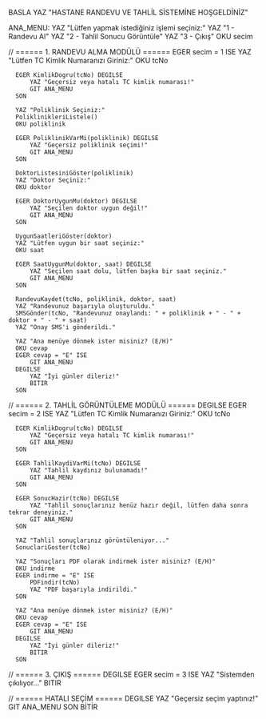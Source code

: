 BASLA
  YAZ "HASTANE RANDEVU VE TAHLİL SİSTEMİNE HOŞGELDİNİZ"

ANA_MENU:
  YAZ "Lütfen yapmak istediğiniz işlemi seçiniz:"
  YAZ "1 - Randevu Al"
  YAZ "2 - Tahlil Sonucu Görüntüle"
  YAZ "3 - Çıkış"
  OKU secim

  // ====== 1. RANDEVU ALMA MODÜLÜ ======
  EGER secim = 1 ISE
      YAZ "Lütfen TC Kimlik Numaranızı Giriniz:"
      OKU tcNo
      
      EGER KimlikDogru(tcNo) DEGILSE
          YAZ "Geçersiz veya hatalı TC kimlik numarası!"
          GIT ANA_MENU
      SON

      YAZ "Poliklinik Seçiniz:"
      PoliklinikleriListele()
      OKU poliklinik

      EGER PoliklinikVarMi(poliklinik) DEGILSE
          YAZ "Geçersiz poliklinik seçimi!"
          GIT ANA_MENU
      SON

      DoktorListesiniGöster(poliklinik)
      YAZ "Doktor Seçiniz:"
      OKU doktor

      EGER DoktorUygunMu(doktor) DEGILSE
          YAZ "Seçilen doktor uygun değil!"
          GIT ANA_MENU
      SON

      UygunSaatleriGöster(doktor)
      YAZ "Lütfen uygun bir saat seçiniz:"
      OKU saat

      EGER SaatUygunMu(doktor, saat) DEGILSE
          YAZ "Seçilen saat dolu, lütfen başka bir saat seçiniz."
          GIT ANA_MENU
      SON

      RandevuKaydet(tcNo, poliklinik, doktor, saat)
      YAZ "Randevunuz başarıyla oluşturuldu."
      SMSGönder(tcNo, "Randevunuz onaylandı: " + poliklinik + " - " + doktor + " - " + saat)
      YAZ "Onay SMS'i gönderildi."

      YAZ "Ana menüye dönmek ister misiniz? (E/H)"
      OKU cevap
      EGER cevap = "E" ISE
          GIT ANA_MENU
      DEGILSE
          YAZ "İyi günler dileriz!"
          BITIR
      SON


  // ====== 2. TAHLİL GÖRÜNTÜLEME MODÜLÜ ======
  DEGILSE EGER secim = 2 ISE
      YAZ "Lütfen TC Kimlik Numaranızı Giriniz:"
      OKU tcNo

      EGER KimlikDogru(tcNo) DEGILSE
          YAZ "Geçersiz veya hatalı TC kimlik numarası!"
          GIT ANA_MENU
      SON

      EGER TahlilKaydiVarMi(tcNo) DEGILSE
          YAZ "Tahlil kaydınız bulunamadı!"
          GIT ANA_MENU
      SON

      EGER SonucHazir(tcNo) DEGILSE
          YAZ "Tahlil sonuçlarınız henüz hazır değil, lütfen daha sonra tekrar deneyiniz."
          GIT ANA_MENU
      SON

      YAZ "Tahlil sonuçlarınız görüntüleniyor..."
      SonuclariGoster(tcNo)

      YAZ "Sonuçları PDF olarak indirmek ister misiniz? (E/H)"
      OKU indirme
      EGER indirme = "E" ISE
          PDFindir(tcNo)
          YAZ "PDF başarıyla indirildi."
      SON

      YAZ "Ana menüye dönmek ister misiniz? (E/H)"
      OKU cevap
      EGER cevap = "E" ISE
          GIT ANA_MENU
      DEGILSE
          YAZ "İyi günler dileriz!"
          BITIR
      SON


  // ====== 3. ÇIKIŞ ======
  DEGILSE EGER secim = 3 ISE
      YAZ "Sistemden çıkılıyor..."
      BITIR

  // ====== HATALI SEÇİM ======
  DEGILSE
      YAZ "Geçersiz seçim yaptınız!"
      GIT ANA_MENU
  SON
BİTİR
